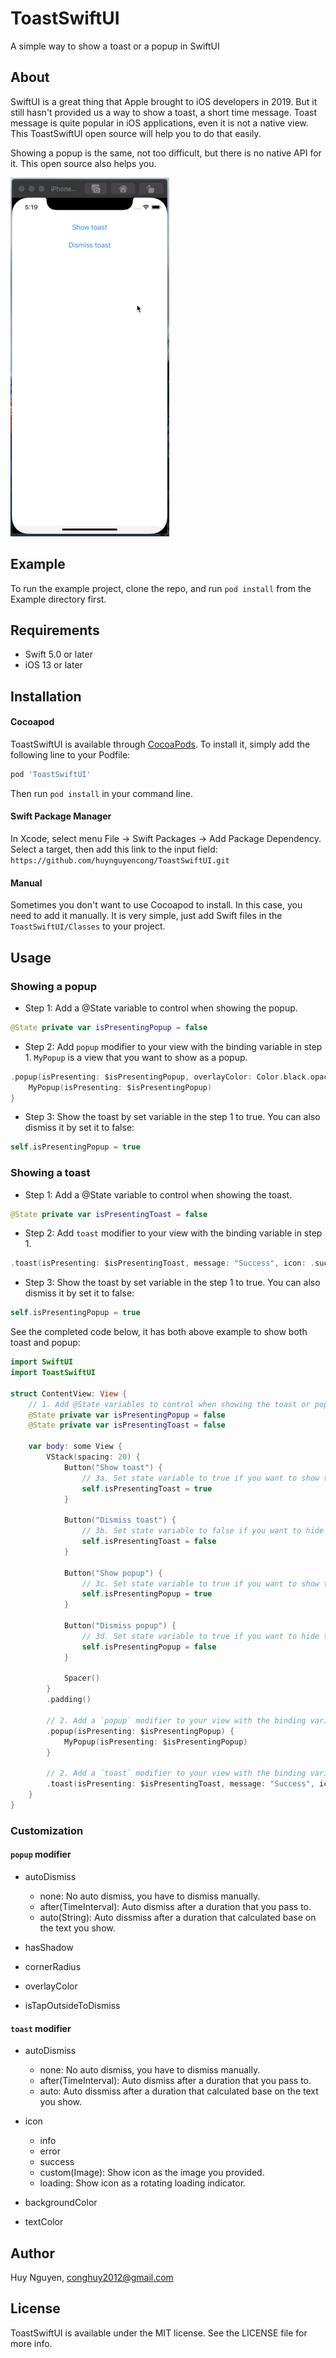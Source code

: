 # ToastSwiftUI

A simple way to show a toast or a popup in SwiftUI

## About

SwiftUI is a great thing that Apple brought to iOS developers in 2019. But it still hasn't provided us a way to show a toast, a short time message. Toast message is quite popular in iOS applications, even it is not a native view. This ToastSwiftUI open source will help you to do that easily.

Showing a popup is the same, not too difficult, but there is no native API for it. This open source also helps you.

![Demo ToastSwiftUI](Images/demo.gif)

## Example

To run the example project, clone the repo, and run `pod install` from the Example directory first.

## Requirements

- Swift 5.0 or later
- iOS 13 or later

## Installation

#### Cocoapod

ToastSwiftUI is available through [CocoaPods](https://cocoapods.org). To install
it, simply add the following line to your Podfile:

```ruby
pod 'ToastSwiftUI'
```

Then run `pod install` in your command line.

#### Swift Package Manager
In Xcode, select menu File -> Swift Packages -> Add Package Dependency. Select a target, then add this link to the input field:
`https://github.com/huynguyencong/ToastSwiftUI.git`

#### Manual

Sometimes you don't want to use Cocoapod to install. In this case, you need to add it manually. It is very simple, just add Swift files in the `ToastSwiftUI/Classes` to your project.

## Usage

### Showing a popup

- Step 1: Add a @State variable to control when showing the popup.
```swift
@State private var isPresentingPopup = false
```

- Step 2: Add `popup` modifier to your view with the binding variable in step 1. `MyPopup` is a view that you want to show as a popup.
```swift
.popup(isPresenting: $isPresentingPopup, overlayColor: Color.black.opacity(0.4)) {
    MyPopup(isPresenting: $isPresentingPopup)
}
```

- Step 3: Show the toast by set variable in the step 1 to true. You can also dismiss it by set it to false:
```swift
self.isPresentingPopup = true
```

### Showing a toast

- Step 1: Add a @State variable to control when showing the toast.
```swift
@State private var isPresentingToast = false
```

- Step 2: Add `toast` modifier to your view with the binding variable in step 1.
```swift
.toast(isPresenting: $isPresentingToast, message: "Success", icon: .success)
```

- Step 3: Show the toast by set variable in the step 1 to true. You can also dismiss it by set it to false:
```swift
self.isPresentingPopup = true
```

See the completed code below, it has both above example to show both toast and popup:

```swift
import SwiftUI
import ToastSwiftUI

struct ContentView: View {
    // 1. Add @State variables to control when showing the toast or popup
    @State private var isPresentingPopup = false
    @State private var isPresentingToast = false
    
    var body: some View {
        VStack(spacing: 20) {
            Button("Show toast") {
                // 3a. Set state variable to true if you want to show the toast
                self.isPresentingToast = true
            }
            
            Button("Dismiss toast") {
                // 3b. Set state variable to false if you want to hide the toast
                self.isPresentingToast = false
            }
            
            Button("Show popup") {
                // 3c. Set state variable to true if you want to show the popup
                self.isPresentingPopup = true
            }
            
            Button("Dismiss popup") {
                // 3d. Set state variable to true if you want to hide the popup
                self.isPresentingPopup = false
            }
            
            Spacer()
        }
        .padding()
        
        // 2. Add a `popup` modifier to your view with the binding variable in step 1
        .popup(isPresenting: $isPresentingPopup) {
            MyPopup(isPresenting: $isPresentingPopup)
        }
        
        // 2. Add a `toast` modifier to your view with the binding variable in step 1
        .toast(isPresenting: $isPresentingToast, message: "Success", icon: .success)
    }
}
```

### Customization

#### `popup` modifier
- autoDismiss
    - none: No auto dismiss, you have to dismiss manually.
    - after(TimeInterval): Auto dismiss after a duration that you pass to.
    - auto(String): Auto dissmiss after a duration that calculated base on the text you show.
    
- hasShadow
- cornerRadius
- overlayColor
- isTapOutsideToDismiss

#### `toast` modifier
- autoDismiss
    - none: No auto dismiss, you have to dismiss manually.
    - after(TimeInterval): Auto dismiss after a duration that you pass to.
    - auto: Auto dissmiss after a duration that calculated base on the text you show.
    
- icon
    - info
    - error
    - success
    - custom(Image): Show icon as the image you provided.
    - loading: Show icon as a rotating loading indicator.
    
- backgroundColor
- textColor



## Author

Huy Nguyen, conghuy2012@gmail.com

## License

ToastSwiftUI is available under the MIT license. See the LICENSE file for more info.
